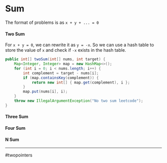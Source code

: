 # Sum

The format of problems is as `x + y + ... = 0`


#### Two Sum

For `x + y = 0`, we can rewrite it as `y = -x`. So we can use a hash table to store the value of `x` and check if `-x` exists in the hash table.

```java
public int[] twoSum(int[] nums, int target) {
    Map<Integer, Integer> map = new HashMap<>();
    for (int i = 0; i < nums.length; i++) {
        int complement = target - nums[i];
        if (map.containsKey(complement)) {
            return new int[] { map.get(complement), i };
        }
        map.put(nums[i], i);
    }
    throw new IllegalArgumentException("No two sum leetcode");
}
```

#### Three Sum


#### Four Sum


#### N Sum







---

#twopointers

